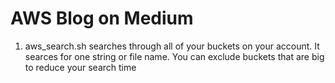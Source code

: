 # AWS Blog on Medium
1) aws_search.sh searches through all of your buckets on your account. It searces for one string or file name. You can exclude buckets that are big to reduce your search time
